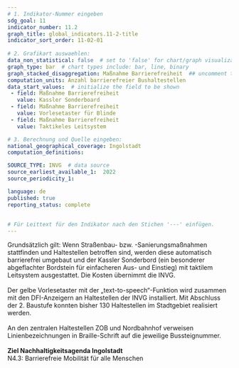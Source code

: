 ```yaml
---
# 1. Indikator-Nummer eingeben 
sdg_goal: 11 
indicator_number: 11.2
graph_title: global_indicators.11-2-title
indicator_sort_order: 11-02-01
 
# 2. Grafikart auswaehlen: 
data_non_statistical: false  # set to 'false' for chart/graph visualization 
graph_type: bar  # chart types include: bar, line, binary 
graph_stacked_disaggregation: Maßnahme Barrierefreiheit  ## uncomment this line for stacked bars. eplace 'Geschlecht' with the field of aggregation. 
computation_units: Anzahl barrierefreier Bushaltestellen
data_start_values:  # initialize the field to be shown  
 - field: Maßnahme Barrierefreiheit 
   value: Kassler Sonderboard 
 - field: Maßnahme Barrierefreiheit 
   value: Vorlesetaster für Blinde 
 - field: Maßnahme Barrierefreiheit 
   value: Taktikeles Leitsystem 

# 3. Berechnung und Quelle eingeben: 
national_geographical_coverage: Ingolstadt 
computation_definitions: 

SOURCE_TYPE: INVG  # data source  
source_earliest_available_1:  2022
source_periodicity_1: 

language: de   
published: true 
reporting_status: complete
 
 
# Für Leittext für den Indikator nach den Stichen '---' einfügen. 
---
```

Grundsätzlich gilt: Wenn Straßenbau- bzw. -Sanierungsmaßnahmen stattfinden und Haltestellen betroffen sind, werden diese automatisch barrierefrei umgebaut und der Kassler Sonderbord (ein besonderer abgeflachter Bordstein für einfacheren Aus- und Einstieg) mit taktilem Leitsystem ausgestattet.  Die Kosten übernimmt die INVG.<br>
<br>
Der gelbe Vorlesetaster mit der „text-to-speech“-Funktion wird zusammen mit den DFI-Anzeigern an Haltestellen der INVG installiert. Mit Abschluss der 2. Baustufe konnten bisher 130 Haltestellen im Stadtgebiet realisiert werden.<br>
<br>
An den zentralen Haltestellen ZOB und Nordbahnhof verweisen Linienbezeichnungen in Braille-Schrift auf die jeweilige Bussteignummer.<br>
<br>
<b>Ziel Nachhaltigkeitsagenda Ingolstadt</b><br>
N4.3: Barrierefreie Mobilität für alle Menschen
